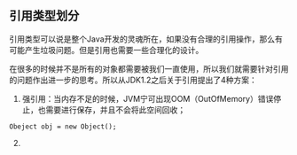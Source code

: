 ## 引用类型划分

引用类型可以说是整个Java开发的灵魂所在，如果没有合理的引用操作，那么有可能产生垃圾问题。但是引用也需要一些合理化的设计。

在很多的时候并不是所有的对象都需要被我们一直使用，所以我们就需要针对引用的问题作出进一步的思考。所以从JDK1.2之后关于引用提出了4种方案：

1. 强引用：当内存不足的时候，JVM宁可出现OOM（OutOfMemory）错误停止，也需要进行保存，并且不会将此空间回收；

```
Obeject obj = new Object(); 

```

2. 